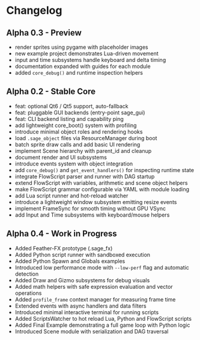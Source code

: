 # Changelog

## Alpha 0.3 - Preview
- render sprites using pygame with placeholder images
- new example project demonstrates Lua-driven movement
- input and time subsystems handle keyboard and delta timing
- documentation expanded with guides for each module
- added `core_debug()` and runtime inspection helpers

## Alpha 0.2 - Stable Core
- feat: optional Qt6 / Qt5 support, auto-fallback
- feat: pluggable GUI backends (entry-point sage_gui)
- feat: CLI backend listing and capability ping
- add lightweight core_boot() system with profiling
- introduce minimal object roles and rendering hooks
- load `.sage_object` files via ResourceManager during boot
- batch sprite draw calls and add basic UI rendering
- implement Scene hierarchy with parent_id and cleanup
- document render and UI subsystems
- introduce events system with object integration
- add `core_debug()` and `get_event_handlers()` for inspecting runtime state
- integrate FlowScript parser and runner with DAG startup
- extend FlowScript with variables, arithmetic and scene object helpers
- make FlowScript grammar configurable via YAML with module loading
- add Lua script runner and hot-reload watcher
- introduce a lightweight window subsystem emitting resize events
- implement FrameSync for smooth timing without GPU VSync
- add Input and Time subsystems with keyboard/mouse helpers

## Alpha 0.4 - Work in Progress
- Added Feather-FX prototype (.sage_fx)
- Added Python script runner with sandboxed execution
- Added Python Spawn and Globals examples
- Introduced low performance mode with `--low-perf` flag and automatic
  detection
- Added Draw and Gizmo subsystems for debug visuals
- Added math helpers with safe expression evaluation and vector operations
- Added `profile_frame` context manager for measuring frame time
- Extended events with async handlers and data filters
- Introduced minimal interactive terminal for running scripts
- Added ScriptsWatcher to hot reload Lua, Python and FlowScript scripts
- Added Final Example demonstrating a full game loop with Python logic
- Introduced Scene module with serialization and DAG traversal
